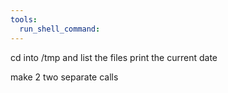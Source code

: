 ```yaml
---
tools:
  run_shell_command:
---
```


cd into /tmp and list the files
print the current date

make 2 two separate calls
